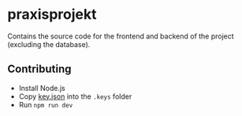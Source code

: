 # praxisprojekt

Contains the source code for the frontend and backend of the project (excluding the database).

## Contributing

- Install Node.js
- Copy [key.json](https://confluence.praxisprojekt.cf/display/TEC/key.json) into the `.keys` folder
- Run `npm run dev`
